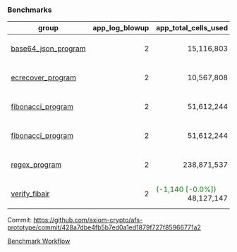 ### Benchmarks
| group | app_log_blowup | app_total_cells_used | app_total_cycles | app_total_proof_time_ms | leaf_log_blowup | leaf_total_cells_used | leaf_total_cycles | leaf_total_proof_time_ms | max_segment_length | instance | alloc |
|---|---|---|---|---|---|---|---|---|---|---|---|
| [ base64_json_program ](https://github.com/axiom-crypto/afs-prototype/blob/gh-pages/benchmarks-pr/999/individual/base64_json-428a7dbe4fb5b7ed0a1ed1879f727f85966771a2.md) | <div style='text-align: right'> 2 </div>  | <div style='text-align: right'> 15,116,803 </div>  | <div style='text-align: right'> 217,347 </div>  | <span style='color: green'>(-30.0 [-1.5%])</span><div style='text-align: right'> 1,919.0 </div>  | <div style='text-align: right'> - </div>  | <div style='text-align: right'> - </div>  | <div style='text-align: right'> - </div>  | <div style='text-align: right'> - </div>  | 1048476 | 64cpu-linux-arm64 | mimalloc |
| [ ecrecover_program ](https://github.com/axiom-crypto/afs-prototype/blob/gh-pages/benchmarks-pr/999/individual/ecrecover-428a7dbe4fb5b7ed0a1ed1879f727f85966771a2.md) | <div style='text-align: right'> 2 </div>  | <div style='text-align: right'> 10,567,808 </div>  | <div style='text-align: right'> 106,444 </div>  | <span style='color: green'>(-332.0 [-15.4%])</span><div style='text-align: right'> 1,828.0 </div>  | <div style='text-align: right'> - </div>  | <div style='text-align: right'> - </div>  | <div style='text-align: right'> - </div>  | <div style='text-align: right'> - </div>  | 1048476 | 64cpu-linux-arm64 | mimalloc |
| [ fibonacci_program ](https://github.com/axiom-crypto/afs-prototype/blob/gh-pages/benchmarks-pr/999/individual/fibonacci-428a7dbe4fb5b7ed0a1ed1879f727f85966771a2.md) | <div style='text-align: right'> 2 </div>  | <div style='text-align: right'> 51,612,244 </div>  | <div style='text-align: right'> 1,500,137 </div>  | <span style='color: red'>(+20.0 [+0.4%])</span><div style='text-align: right'> 5,138.0 </div>  | <div style='text-align: right'> - </div>  | <div style='text-align: right'> - </div>  | <div style='text-align: right'> - </div>  | <div style='text-align: right'> - </div>  | 1048476 | 64cpu-linux-arm64 | mimalloc |
| [ fibonacci_program ](https://github.com/axiom-crypto/afs-prototype/blob/gh-pages/benchmarks-pr/999/individual/fibonacci-428a7dbe4fb5b7ed0a1ed1879f727f85966771a2.md) | <div style='text-align: right'> 2 </div>  | <div style='text-align: right'> 51,612,244 </div>  | <div style='text-align: right'> 1,500,137 </div>  | <span style='color: red'>(+20.0 [+0.4%])</span><div style='text-align: right'> 5,138.0 </div>  | <div style='text-align: right'> - </div>  | <div style='text-align: right'> - </div>  | <div style='text-align: right'> - </div>  | <div style='text-align: right'> - </div>  | 1048476 | 64cpu-linux-arm64 | mimalloc |
| [ regex_program ](https://github.com/axiom-crypto/afs-prototype/blob/gh-pages/benchmarks-pr/999/individual/regex-428a7dbe4fb5b7ed0a1ed1879f727f85966771a2.md) | <div style='text-align: right'> 2 </div>  | <div style='text-align: right'> 238,871,537 </div>  | <div style='text-align: right'> 4,190,904 </div>  | <span style='color: green'>(-319.0 [-1.9%])</span><div style='text-align: right'> 16,140.0 </div>  | <div style='text-align: right'> - </div>  | <div style='text-align: right'> - </div>  | <div style='text-align: right'> - </div>  | <div style='text-align: right'> - </div>  | 1048476 | 64cpu-linux-arm64 | mimalloc |
| [ verify_fibair ](https://github.com/axiom-crypto/afs-prototype/blob/gh-pages/benchmarks-pr/999/individual/verify_fibair-428a7dbe4fb5b7ed0a1ed1879f727f85966771a2.md) | <div style='text-align: right'> 2 </div>  | <span style='color: green'>(-1,140 [-0.0%])</span><div style='text-align: right'> 48,127,147 </div>  | <span style='color: green'>(-65 [-0.0%])</span><div style='text-align: right'> 198,582 </div>  | <span style='color: green'>(-8.0 [-0.3%])</span><div style='text-align: right'> 2,909.0 </div>  | <div style='text-align: right'> - </div>  | <div style='text-align: right'> - </div>  | <div style='text-align: right'> - </div>  | <div style='text-align: right'> - </div>  | 1048476 | 64cpu-linux-arm64 | mimalloc |


Commit: https://github.com/axiom-crypto/afs-prototype/commit/428a7dbe4fb5b7ed0a1ed1879f727f85966771a2

[Benchmark Workflow](https://github.com/axiom-crypto/afs-prototype/actions/runs/12284831818)
